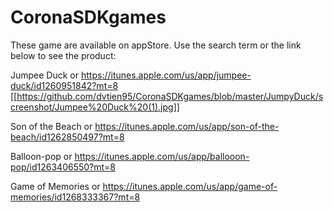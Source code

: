 # CoronaSDKgames

These game are available on appStore. Use the search term or the link below to see the product:

Jumpee Duck or https://itunes.apple.com/us/app/jumpee-duck/id1260951842?mt=8
[[https://github.com/dvtien95/CoronaSDKgames/blob/master/JumpyDuck/screenshot/Jumpee%20Duck%20(1).jpg]]

Son of the Beach or https://itunes.apple.com/us/app/son-of-the-beach/id1262850497?mt=8

Balloon-pop or https://itunes.apple.com/us/app/ballooon-pop/id1263406550?mt=8

Game of Memories or https://itunes.apple.com/us/app/game-of-memories/id1268333367?mt=8
